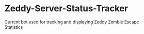 # Zeddy-Server-Status-Tracker
Current bot used for tracking and displaying Zeddy Zombie Escape Statistics
